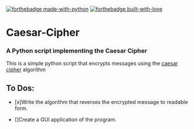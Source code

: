 [![forthebadge made-with-python](http://ForTheBadge.com/images/badges/made-with-python.svg)]()
[![forthebadge built-with-love](https://forthebadge.com/images/badges/built-with-love.svg)]()

# Caesar-Cipher

### A Python script implementing the Caesar Cipher


This is a simple python script that encrypts messages using the [caesar cipher](http://www.practicalcryptography.com/ciphers/caesar-cipher/) algorithm

## To Dos:

- [x]Write the algorithm that reverses the encrypted message to readable form.

- []Create a GUI application of the program.
